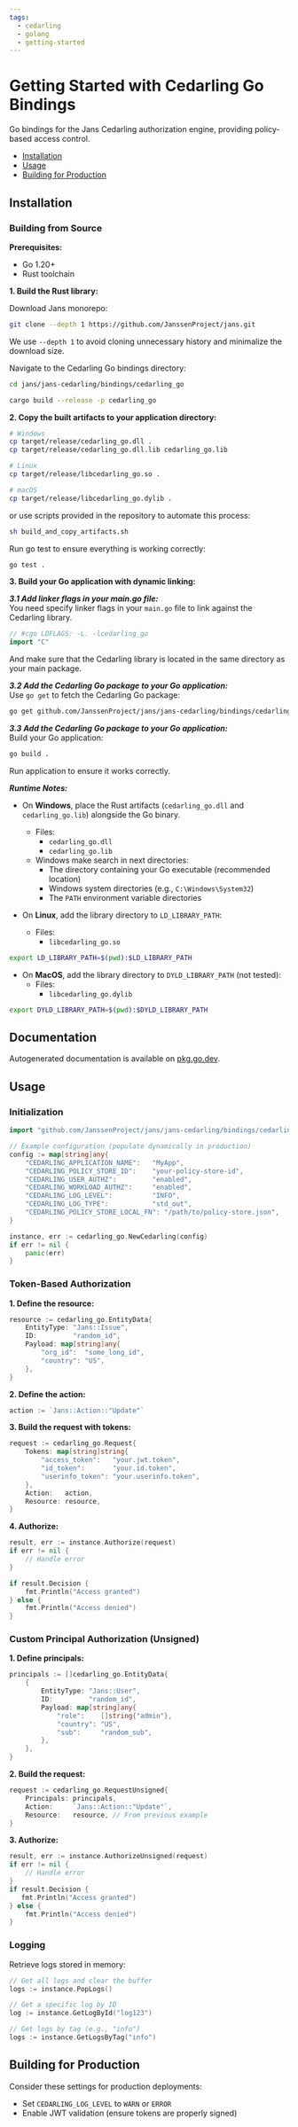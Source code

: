 ```yaml
---
tags:
  - cedarling
  - golang
  - getting-started
---
```


# Getting Started with Cedarling Go Bindings

Go bindings for the Jans Cedarling authorization engine, providing policy-based access control.

- [Installation](#installation)
- [Usage](#usage)
- [Building for Production](#building-for-production)

## Installation

### Building from Source

**Prerequisites:**

- Go 1.20+
- Rust toolchain

**1. Build the Rust library:**

Download Jans monorepo:

```sh
git clone --depth 1 https://github.com/JanssenProject/jans.git 
```

We use `--depth 1` to avoid cloning unnecessary history and minimalize the download size.

Navigate to the Cedarling Go bindings directory:

```sh
cd jans/jans-cedarling/bindings/cedarling_go
```

```bash
cargo build --release -p cedarling_go
```

**2. Copy the built artifacts to your application directory:**

```bash
# Windows
cp target/release/cedarling_go.dll .
cp target/release/cedarling_go.dll.lib cedarling_go.lib

# Linux
cp target/release/libcedarling_go.so .

# macOS
cp target/release/libcedarling_go.dylib .
```

or use scripts provided in the repository to automate this process:

```sh
sh build_and_copy_artifacts.sh
```

Run go test to ensure everything is working correctly:

```sh
go test .
```

**3. Build your Go application with dynamic linking:**

***3.1 Add linker flags in your main.go file:***  
You need specify linker flags in your `main.go` file to link against the Cedarling library.

```go
// #cgo LDFLAGS: -L. -lcedarling_go
import "C"
```

And make sure that the Cedarling library is located in the same directory as your main package.

***3.2 Add the Cedarling Go package to your Go application:***  
Use `go get` to fetch the Cedarling Go package:

```sh
go get github.com/JanssenProject/jans/jans-cedarling/bindings/cedarling_go
```

***3.3 Add the Cedarling Go package to your Go application:***  
Build your Go application:

```bash
go build .
```

Run application to ensure it works correctly.

***Runtime Notes:***

- On **Windows**, place the Rust artifacts (`cedarling_go.dll` and `cedarling_go.lib`) alongside the Go binary.
  - Files:
    - `cedarling_go.dll`
    - `cedarling_go.lib`
  - Windows make search in next directories:
    - The directory containing your Go executable (recommended location)
    - Windows system directories (e.g., `C:\Windows\System32`)
    - The `PATH` environment variable directories

- On **Linux**, add the library directory to `LD_LIBRARY_PATH`:
  - Files:
    - `libcedarling_go.so`

```bash
export LD_LIBRARY_PATH=$(pwd):$LD_LIBRARY_PATH
```

- On **MacOS**, add the library directory to `DYLD_LIBRARY_PATH` (not tested):
  - Files:
    - `libcedarling_go.dylib`

```bash
export DYLD_LIBRARY_PATH=$(pwd):$DYLD_LIBRARY_PATH
```

## Documentation

Autogenerated documentation is available on [pkg.go.dev](https://pkg.go.dev/github.com/JanssenProject/jans/jans-cedarling/bindings/cedarling_go).

## Usage

### Initialization

```go
import "github.com/JanssenProject/jans/jans-cedarling/bindings/cedarling_go"

// Example configuration (populate dynamically in production)
config := map[string]any{
    "CEDARLING_APPLICATION_NAME":   "MyApp",
    "CEDARLING_POLICY_STORE_ID":    "your-policy-store-id",
    "CEDARLING_USER_AUTHZ":         "enabled",
    "CEDARLING_WORKLOAD_AUTHZ":     "enabled",
    "CEDARLING_LOG_LEVEL":          "INFO",
    "CEDARLING_LOG_TYPE":           "std_out",
    "CEDARLING_POLICY_STORE_LOCAL_FN": "/path/to/policy-store.json",
}

instance, err := cedarling_go.NewCedarling(config)
if err != nil {
    panic(err)
}
```

### Token-Based Authorization

**1. Define the resource:**

```go
resource := cedarling_go.EntityData{
    EntityType: "Jans::Issue",
    ID:         "random_id",
    Payload: map[string]any{
        "org_id":  "some_long_id",
        "country": "US",
    },
}
```

**2. Define the action:**

```go
action := `Jans::Action::"Update"`
```

**3. Build the request with tokens:**

```go
request := cedarling_go.Request{
    Tokens: map[string]string{
        "access_token":   "your.jwt.token",
        "id_token":       "your.id.token",
        "userinfo_token": "your.userinfo.token",
    },
    Action:   action,
    Resource: resource,
}
```

**4. Authorize:**

```go
result, err := instance.Authorize(request)
if err != nil {
    // Handle error
}

if result.Decision {
    fmt.Println("Access granted")
} else {
    fmt.Println("Access denied")
}
```

### Custom Principal Authorization (Unsigned)

**1. Define principals:**

```go
principals := []cedarling_go.EntityData{
    {
        EntityType: "Jans::User",
        ID:         "random_id",
        Payload: map[string]any{
            "role":    []string{"admin"},
            "country": "US",
            "sub":     "random_sub",
        },
    },
}
```

**2. Build the request:**

```go
request := cedarling_go.RequestUnsigned{
    Principals: principals,
    Action:     `Jans::Action::"Update"`,
    Resource:   resource, // From previous example
}
```

**3. Authorize:**

```go
result, err := instance.AuthorizeUnsigned(request)
if err != nil {
    // Handle error
}
if result.Decision {
   fmt.Println("Access granted")
} else {
    fmt.Println("Access denied")
}
```

### Logging

Retrieve logs stored in memory:

```go
// Get all logs and clear the buffer
logs := instance.PopLogs()

// Get a specific log by ID
log := instance.GetLogById("log123")

// Get logs by tag (e.g., "info")
logs := instance.GetLogsByTag("info")
```

## Building for Production

Consider these settings for production deployments:

- Set `CEDARLING_LOG_LEVEL` to `WARN` or `ERROR`
- Enable JWT validation (ensure tokens are properly signed)
